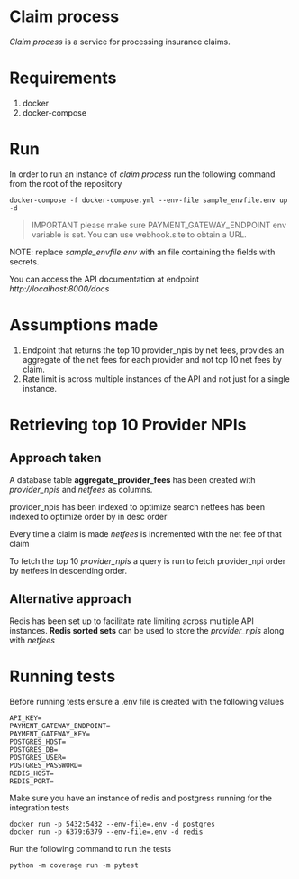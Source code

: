 # Claim process

_Claim process_ is a service for processing insurance claims.

# Requirements

1. docker
2. docker-compose

# Run

In order to run an instance of _claim process_ run the following command from the root
of the repository

```
docker-compose -f docker-compose.yml --env-file sample_envfile.env up -d
```

> IMPORTANT please make sure PAYMENT_GATEWAY_ENDPOINT env variable is set. You can use webhook.site to obtain a URL.

NOTE: replace _sample_envfile.env_ with an file containing the fields with secrets.

You can access the API documentation at endpoint *http://localhost:8000/docs*

# Assumptions made

1. Endpoint that returns the top 10 provider_npis by net fees, provides an aggregate of the net fees for each provider and not top 10 net fees by claim.
2. Rate limit is across multiple instances of the API and not just for a single instance.

# Retrieving top 10 Provider NPIs

## Approach taken

A database table **aggregate_provider_fees** has been created with *provider_npis* and *netfees* as columns.

provider_npis has been indexed to optimize search
netfees has been indexed to optimize order by in desc order

Every time a claim is made *netfees* is incremented with the net fee of that claim

To fetch the top 10 *provider_npis* a query is run to fetch provider_npi order by netfees in descending order.

## Alternative approach

Redis has been set up to facilitate rate limiting across multiple API instances. 
**Redis sorted sets** can be used to store the *provider_npis* along with *netfees*

# Running tests

Before running tests ensure a .env file is created with the following values

```
API_KEY=
PAYMENT_GATEWAY_ENDPOINT=
PAYMENT_GATEWAY_KEY=
POSTGRES_HOST=
POSTGRES_DB=
POSTGRES_USER=
POSTGRES_PASSWORD=
REDIS_HOST=
REDIS_PORT=
```

Make sure you have an instance of redis and postgress running for the integration tests

```
docker run -p 5432:5432 --env-file=.env -d postgres
docker run -p 6379:6379 --env-file=.env -d redis
```

Run the following command to run the tests
```
python -m coverage run -m pytest
```
